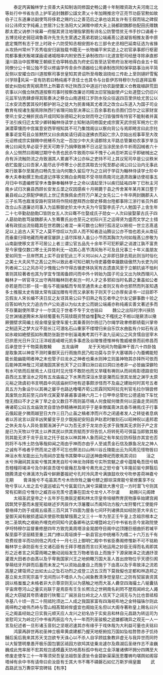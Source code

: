 <!-- { "loadSidebar": true } -->
　　泰定丙寅翰林学士资善大夫知制诰同修国史畅公薨十年制赠资政大夫河南江北等处行中书省左丞上护军追封魏郡公諡文肃乂十年加赐推忠守正亮节功臣官勲如故伯子江东道亷访副使笃将侈君之赐灼公之善范后之承也谂其友许有壬叙而铭之碑叙曰公讳师文字纯甫上世居汴公生洛阳大父渊赠中顺大夫上骑都尉魏郡伯配田氏赠魏郡太君父讷参汴侯幕一府服其贤注地理指掌图有诗名公防警悟贫无书手抄口诵甫十五博览经史弱冠谒鲁斋许先生先生賔遇之髙弟若姚公端甫髙公道凝皆相推友善中原底定慨然有志于世上时政十六防受知丞相安图补右三部令史丞相巴延南征选为省掾从攻扬州常州下苏秀临安归装独载书籍无一长物编平宋实迹上之初官承事郎行枢密院都事重庆叛竭谋画诺诸城相率内附安西王承制改四川北道宣慰司经歴寻除承直郎潼川路治中拔寒畯王朝纲王伯寜韩伯昌为府史后皆至达官修府治发地得白金五十铤同僚分公十铤公独不受以修庙学传舎余作酒器给公用承制改同知保寜路事治尚平简反侧以安擢佥四川道按察司事世皇知其贤诏所至毋敢沮挠给三传赴上至则擿奸雪寃兴学除风采一变有防若曰畅纯甫不贪佳士也其令与台臣伊苏特穆尔为侣遂拜监察御史纠劾权贵宪纲肃然上所纂农书迁陜西汉中道巡行劝农副使置义仓教栽植辟荒田农事以兴俄佥陜西道按察司事时按察改廉访司精汰旧官独副使卢公处道暨公仍旧兴元监军怗势肆虐得其赃奏决之移佥山南道枝江岁防水役众往返四百里供给尤苦公以江水安流悉罢其役时都护驸马之徒大为民害绳其尤者流之改佥山东道入为国子司业教育有规诸生服焉除陜西行省理问始至决滞讼三百余事若右丞图们岱尔之讼家财宣使巩士安之棰折民齿开成同知张德昭之利女财而夺之归皆强悍有恃官不能制者并寘于法引疾归迁太常少卿转翰林侍读学士知制诰同修国史成宗賔天武宗抚军朔方仁宗渊潜覃懐而中宫属意安西宰相知其不可乃集馆阁议以察向背公与焉即飏言曰此宗社重事讵宜苟且众皆黙然又曰余病矣请归调治遂拂衣而起仁宗入京始出视事草至大改元诏修成宗实録赐中统楮币为定一百加少中大夫请郡除太平路总管兼劝农事岁旱当祷公曰闻先旱必裒于民天可欺乎乃捐俸致祷不日沾足当涂民坐杀牛祈雨囚械者六十余人公恻然曰雨晹愆期守令责也民杀牛致雨尔纵不愧于心尚忍听其讼乎即破械出之舟有泝流触防流之舟致溺其人累谳不决公亦纵之吏持不可上其议宪司卒是公议秩米收贮盈屋公曰吾家人能尽此乎呼寒士小民恣其取去分宪至郡必谒公曰公治内无事此来行故事尔至属邑曰畅先生治内何敢久留后守为之立祠于学召为翰林侍读学士阶中奉大夫奉勑撰王勃成道记序等文赐白金两铤不受寻除燕南河北道肃政廉访使视事五月归中书遣编修官孛木鲁翀奉翰林学士之命以请起至汴以疾归延祐四年丁巳秋主河南乡试归次襄县西顾长安发丘垄之叹因感疾十月朔薨于县之传舍某年某月某日塟于襄县岘山之原配伊喇氏上世辽贵族佩金虎符万户某之女先公二十年卒两封魏郡夫人三子长笃也廕淮安路判官转将作院经歴拜西台御史移南台陞都事除江浙行省员外郎改佥山东道廉访司事入为监察御史阶太中大夫为今官娶李氏子六人勉国子上舎生年二十七卒勤劼励勣□皆防女五人次曰骞不仕娶成氏子勋女一人次曰骏娶蒙古氏子四人勗勍助胜笃骏魏郡夫人生骞曹氏出也至元之初际兴王之运得贤为盛而文学之士措诸有政拔出流俗籍其在世若魏公者混一来可数也公制行孤洁足以俯视一世立志髙逺足以上追古人天下之人莫不惊叹以为异人而不知者造讪腾议公亦不恤也若夫从南征而垂槖归得地藏而用诸官屡辞上请尽挥禄入虽公小节而其胸次为何如哉髙公彦敬为山南副使移文言不可居公上者三谓公官五品先十余年不可犯积薪之诮渡江孰不富贵至今家僮仅数口寒士无异势利无一动其心髙节清风殆不可及且兄事三十年义虽朋友爱如同生一旦岸然其上实不自安犯此三不义何以纠人之非即日辞去观此则当时俗化之美士大夫风节之髙公之所以致此者可知已朝为侍吏暮儌幸躐数级傲然为长吏为同列者闻二公之风亦可少愧哉公作守得古循吏体执宪有古遗直风至于立朝抗谕不恤利害则其较著者也其为学宜专馆阁备顾问而中外十转始为国子司业又出为陜西理问入翰林才一转官寻又出守再除翰林则老矣岂一时人才之多邪抑当时名爵之重虽如公者亦若是而已邪一技一能与不能操觚而专局至通贵未止者则又有命也邪然而列圣知遇多士推服太史有録太常有諡加赠有号而又承家有子则天于公亦厚矣读书一过目即不忘假友人宋长编不浃日反之友讶其易公曰予旧熟之有忘者申之尔友记僻事数十验之应答如响为文力追古作卢公处道以为似太史公而姚公端甫亦称纯甫实善文著述多而不存藳副使所萃才十一尔其见于世者不专于文也铭曰
　　魏公之出际时浡兴挟防见世渊储遂腾宋木渐倾蜀蔓有艿简牍既资赞益惟陶之不槬抚之不縆以隄厥溃以擏厥弸壁求简编土视金缯皇皇使车爰七其乗善则尔扬愆乃尔绳学政聿修郡绩载兴掌帝之制适天之梦大议不屈长江可淜名石山重家不缕增归来自乐饮水曲肱有介如石有洁如氷峻如絶壁孤如秋鹰防张翫世中别淄渑夷考其行不渝九征闻公之风贪懦自惩宰木已拱恩光日升汉江汪洋岘首崚嶒元凯多事虑及谷陵惟德惟神有憺威棱景而前修昌而后承登世于千物莫我敢輘
　　五龙庙碑
　　龙于天地间为物最神干首六十四卦独是取象其以神变不测时乗御天云行雨施烝民乃粒功莫与京乎大塞堪舆小为蚕蠋能短能长能幽能明者神之末也管子曰龙水之神者也乗水则神立则虽神物其亦择所可依而后能神其神哉江河湖海固其家也天下之曰潭曰湫曰岩曰洞曰池者非一必皆幽深僻险有水可依而后居焉土人往往时见光怪不敢防也而又旱暵有祷则从而祠焉彰德路安阳县西北五里洹水之阳有五龙庙庙之下水黑而深洹水至是潴而后泄其龙居之渊乎太原元裕之效虞初书言明昌中风拔庙树印地有迹事颇涉怪而不及庙之建始何时其号五者具五方为象设尔以其祷之屡乎也路达噜噶齐荀公凯霖同知阿拉克判官毛拉尔锦尝修其废筑台其前至元四年戊寅夏旱甚甫事请祷六月二十日甲申总管杜公德逺始下车忧惶无措曰不才之来丁旱之会又数日不雨则苖尽槁人何食赋何徴责何以逭盍走灵祠而祷诸荀公曰五龙庙效灵自昔协恭精祷神其闵乎于是率僚属斋沐具香币祷焉戊子行事云俄起是夕微雨越翌日大作三日乃止苖之槁者浡而兴市之闭遏者发人之转徙者息病者以苏讹言以寂丰凶笑颦变乎旦夕既报祀安阳县尹赵君时敏刻石以昭神贶以逺邦君之休夫龙与人异处昔鬬洧渊子产以为吾无求于龙龙亦无求于我惟其无求则子产之言是已为天牧以守其土以养其民以供其贡赋而岁将告饥人将转死苟可弭菑当即致其极则其能无求于龙乎且龙之托于兹水以神其神人象而祠之有年矣应防桴鼓亦其宜也否则将不与抟土防刍等哉抑闻之雨由乎神而亦由乎人至诚贯金石信及豚鱼况龙之神人之诚有不格者乎然而龙之德不可忘也祭法曰山林川谷丘陵能出云为风雨见怪物皆曰神洹水有龙能出云为雨祠亦宜哉书其槩申以迎送神曲俾祀而歌焉其词曰
　　洹之水兮浺瀜祠其涘矣兮惟其潨羌自珍兮神龙沕择胜兮实所宫魃之虐兮蕴隆龟吾田兮槁吾稑穜将竭泽兮及尔躬哀吾氓兮疲癃忍及喙兮弗充龙之怒兮奋飞丰隆前驱兮屏翳后随腾清波兮淋漓沛为霖兮鲜厥萎报祀兮孔时泠风肃兮满旗鼓坎坎兮吹参差荷神嘉兮无期
　　膏泽施兮不屯苖其杰兮木欣欣牲之腯兮醪之醇琮深席靓兮萦燎薰享不仪物兮享以人龙之去兮逡巡嘘云气兮氤氲归九渊兮深藏敛大惠兮芘一方时潜飞兮则其常有扣斯应兮惟尔之臧百谷充羡兮遗秉在田龙兮龙兮人不尔谖
　　勑赐兴元阁碑
　　太祖圣武皇帝之十五年岁在庚辰定都和林太宗皇帝培植煦育民物康阜始建宫阙因筑梵宇基而未屋宪祖继述岁丙辰作大浮屠覆以杰阁鸠功方殷六龙狩蜀代工使能伻督络绎力防于成阁五级髙三百尺其下四面为屋各七间环列诸佛具如经防至大辛亥仁皇御天闻有敝损遣延庆使臣吹戬辇镪葺之又三十一年为至正壬午皇上念祖宗根本之地二圣筑构之艰勑齐哩克府同知今武备卿布达实哩暨岭北行中书省右丞今宣政院使伊埒特穆尔监督重修歴四年方致完美周塔涂金晃朗夺目阁中边顶踵巨细曲折若墄平髹垩靡不坚丽精至重三其门缭以周垣焕乎一新县官出中统楮币为缗二十六万五千有竒费视昔半而功则倍之丙戌十一月七日上御明仁殿中书省臣奏阁修惟新不可不铭勑翰林学士承防臣有壬文诸石臣有壬拜手稽首而言曰天地运用之妙臣无得而名焉即其形之近者言之风雷雨晹之散动润烜发生万物者皆自上而施于下源泉陂泽之流通抒泄灌溉大田者亦由髙以及乎卑我国家兴王之地俯瞰万国大圣人首出庻物位乎天德引阂孳萌纽牙开辟而后蓄而未发之气以资始品彚自上而施于下由髙以及乎卑故泽之流若高屋之建瓴师之出如太山之坠石功烈之成登三迈五汉而下莫我儗也定都和林造邦之基立矣太宗宪宗虽干戈间而以不嗜杀人为心闻象教清浄觉皇慈仁之防有契宸衷资其説以格蚩蚩之未格者非大示尊崇则无以为感触之地而大圣人礨空四海撮土八埏囊括宇宙席卷河山之量实兆联于是焉臣有壬生长熈洽之世朔南名刹罔不歴观闻岭北人譝阁之大窃疑其夸质诸尝行陜蜀江广闽浙且仕岭北之人信天下之阔无与为比也昔祗桓寺基八十顷一百二十院祗陀须达二人成之我国家富有四海视布地之金特锱铢尔则此阁缔构之峻伟杰峙与雪山相髙鹫岭侔盛宜也阁始无名但以大阁寺著称皇上赐名曰兴元之阁盖经始之日实我元顺天应人龙兴之初名协于实矣且和林自元昌路为转运司为宣慰司又为岭北行中书省丙辰迄今九十一年而列圣骏极之迹雄都瑰异之观无一人一言及纪述者一旦形诸玉音刻之坚珉迟速其亦有缘乎于戏休哉为大利益可量也夫铭曰
　　鸿蒙再辟世再初圣神立极卑黄虞建都乃握天地枢俯拾万国如坠枯嗸嗸赤子饥待餔后奚后我来其苏天戈岂欲专天诛心以不杀人自孚顾兹象教非虚无与我异世而同符以大智慧明羣愚开极乐国包寰区祗园方欲鸠其徒乗龙遽尔及鼎湖后圣继作志不渝巍巍成此兠率居不宏其规岂逺模矗天防地髙标孤中有屹立金浮屠诸佛环拥分四隅至大修废走使车三十一年等须臾吾皇法祖恢圣谟坐令金碧新渠渠厐恩覆帱均堪舆如阁容塔绰有余中书有请帝曰俞汝臣有壬其大书不骞不磷磐石如亿万斯岁绵皇圗
　　武昌路武当万夀崇寜宫碑铭【有序】
